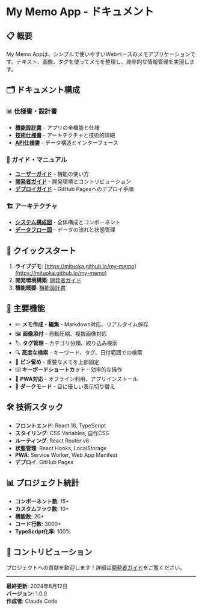# My Memo App - ドキュメント

## 📋 概要

My Memo Appは、シンプルで使いやすいWebベースのメモアプリケーションです。テキスト、画像、タグを使ってメモを整理し、効率的な情報管理を実現します。

## 🗂️ ドキュメント構成

### 📊 仕様書・設計書
- **[機能設計書](specs/functional-specification.md)** - アプリの全機能と仕様
- **[技術仕様書](specs/technical-specification.md)** - アーキテクチャと技術的詳細
- **[API仕様書](api/api-specification.md)** - データ構造とインターフェース

### 📖 ガイド・マニュアル
- **[ユーザーガイド](guides/user-guide.md)** - 機能の使い方
- **[開発者ガイド](guides/developer-guide.md)** - 開発環境とコントリビューション
- **[デプロイガイド](guides/deployment-guide.md)** - GitHub Pagesへのデプロイ手順

### 🏗️ アーキテクチャ
- **[システム構成図](architecture/system-architecture.md)** - 全体構成とコンポーネント
- **[データフロー図](architecture/data-flow.md)** - データの流れと状態管理

## 🚀 クイックスタート

1. **ライブデモ**: [https://mituoka.github.io/my-memo](https://mituoka.github.io/my-memo)
2. **開発環境構築**: [開発者ガイド](guides/developer-guide.md#環境構築)
3. **機能概要**: [機能設計書](specs/functional-specification.md#機能一覧)

## 📝 主要機能

- ✏️ **メモ作成・編集** - Markdown対応、リアルタイム保存
- 🖼️ **画像添付** - 自動圧縮、複数画像対応
- 🏷️ **タグ管理** - カテゴリ分類、絞り込み検索
- 🔍 **高度な検索** - キーワード、タグ、日付範囲での検索
- 📌 **ピン留め** - 重要なメモを上部固定
- ⌨️ **キーボードショートカット** - 効率的な操作
- 📱 **PWA対応** - オフライン利用、アプリインストール
- 🌙 **ダークモード** - 目に優しい表示切り替え

## 🛠️ 技術スタック

- **フロントエンド**: React 18, TypeScript
- **スタイリング**: CSS Variables, 自作CSS
- **ルーティング**: React Router v6
- **状態管理**: React Hooks, LocalStorage
- **PWA**: Service Worker, Web App Manifest
- **デプロイ**: GitHub Pages

## 📊 プロジェクト統計

- **コンポーネント数**: 15+
- **カスタムフック数**: 10+
- **機能数**: 20+
- **コード行数**: 3000+
- **TypeScript化率**: 100%

## 🤝 コントリビューション

プロジェクトへの貢献を歓迎します！詳細は[開発者ガイド](guides/developer-guide.md)をご覧ください。

---

**最終更新**: 2024年8月12日  
**バージョン**: 1.0.0  
**作成者**: Claude Code